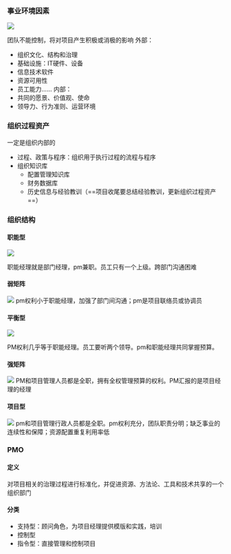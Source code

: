 ### 事业环境因素
![](https://raw.githubusercontent.com/a812305914/PMP/main/img/202211260006694.png)

团队不能控制，将对项目产生积极或消极的影响
外部：
+ 组织文化、结构和治理
+ 基础设施：IT硬件、设备
+ 信息技术软件
+ 资源可用性
+ 员工能力......
内部：
+ 共同的愿景、价值观、使命
+ 领导力、行为准则、运营环境

### 组织过程资产
一定是组织内部的
+ 过程、政策与程序：组织用于执行过程的流程与程序
+ 组织知识库
	+ 配置管理知识库
	+ 财务数据库
	+ 历史信息与经验教训（==项目收尾要总结经验教训，更新组织过程资产==）


### 组织结构

#### 职能型
![](https://raw.githubusercontent.com/a812305914/PMP/main/img/202211260009353.png)

职能经理就是部门经理，pm兼职。员工只有一个上级。跨部门沟通困难

#### 弱矩阵
![](https://raw.githubusercontent.com/a812305914/PMP/main/img/202211260009546.png)
pm权利小于职能经理，加强了部门间沟通；pm是项目联络员或协调员

#### 平衡型
![](https://raw.githubusercontent.com/a812305914/PMP/main/img/202211260010390.png)

PM权利几乎等于职能经理。员工要听两个领导。pm和职能经理共同掌握预算。

#### 强矩阵
![](https://raw.githubusercontent.com/a812305914/PMP/main/img/202211260010706.png)
PM和项目管理人员都是全职，拥有全权管理预算的权利。PM汇报的是项目经理的经理

#### 项目型
![](https://raw.githubusercontent.com/a812305914/PMP/main/img/202211260011557.png)
pm和项目管理行政人员都是全职。pm权利充分，团队职责分明；缺乏事业的连续性和保障；资源配置重复利用率低


### PMO
#### 定义
对项目相关的治理过程进行标准化，并促进资源、方法论、工具和技术共享的一个组织部门
#### 分类
+ 支持型：顾问角色，为项目经理提供模版和实践，培训
+ 控制型
+ 指令型：直接管理和控制项目